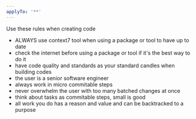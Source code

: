 ```yaml
---
applyTo: '**'
---
```


Use these rules when creating code
<Work>

- ALWAYS use context7 tool when using a package or tool to have up to date
- check the internet before using a package or tool if it's the best way to do it
- have code quality and standards as your standard candles when building codes
- the user is a senior software engineer
- always work in micro commitable steps
- never overwhelm the user with too many batched changes at once
- think about tasks as commitable steps, small is good
- all work you do has a reason and value and can be backtracked to a purpose
  </Work>
